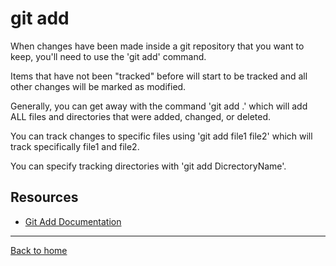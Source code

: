 # git add

When changes have been made inside a git repository that you want to keep, you'll need to use the 'git add' command.

Items that have not been "tracked" before will start to be tracked and all other changes will be marked as modified.

Generally, you can get away with the command 'git add .' which will add ALL files and directories that were added, changed, or deleted.

You can track changes to specific files using 'git add file1 file2' which will track specifically file1 and file2.

You can specify tracking directories with 'git add DicrectoryName'.

## Resources

- [Git Add Documentation](https://git-scm.com/docs/git-add)

---

[Back to home](../README.md)